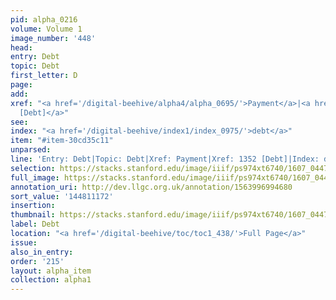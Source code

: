 ```yaml
---
pid: alpha_0216
volume: Volume 1
image_number: '448'
head:
entry: Debt
topic: Debt
first_letter: D
page:
add:
xref: "<a href='/digital-beehive/alpha4/alpha_0695/'>Payment</a>|<a href='/digital-beehive/num6/num_1913/'>1352
  [Debt]</a>"
see:
index: "<a href='/digital-beehive/index1/index_0975/'>debt</a>"
item: "#item-30cd35c11"
unparsed:
line: 'Entry: Debt|Topic: Debt|Xref: Payment|Xref: 1352 [Debt]|Index: debt|#item-30cd35c11'
selection: https://stacks.stanford.edu/image/iiif/ps974xt6740/1607_0447/772,1172,3003,613/full/0/default.jpg
full_image: https://stacks.stanford.edu/image/iiif/ps974xt6740/1607_0447/full/full/0/default.jpg
annotation_uri: http://dev.llgc.org.uk/annotation/1563996994680
sort_value: '144811172'
insertion:
thumbnail: https://stacks.stanford.edu/image/iiif/ps974xt6740/1607_0447/772,1172,600,180/250,/0/default.jpg
label: Debt
location: "<a href='/digital-beehive/toc/toc1_438/'>Full Page</a>"
issue:
also_in_entry:
order: '215'
layout: alpha_item
collection: alpha1
---
```

